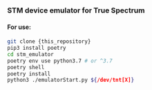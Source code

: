 ### STM device emulator for True Spectrum

#### For use:
``` sh
git clone {this_repository}
pip3 install poetry
cd stm_emulator
poetry env use python3.7 # or ^3.7
poetry shell
poetry install
python3 ./emulatorStart.py ${/dev/tnt[X]}
```
